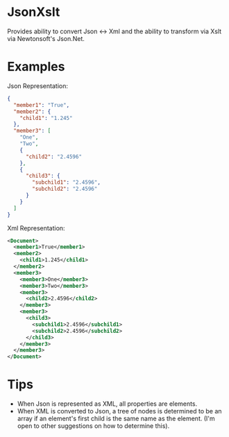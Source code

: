 # JsonXslt
Provides ability to convert Json &lt;-> Xml and the ability to transform via Xslt via Newtonsoft's Json.Net.

# Examples

Json Representation:
```json
{
  "member1": "True",
  "member2": {
    "child1": "1.245"
  },
  "member3": [
    "One",
    "Two",
    {
      "child2": "2.4596"
    },
    {
      "child3": {
        "subchild1": "2.4596",
        "subchild2": "2.4596"
      }
    }
  ]
}
```

Xml Representation:
```xml
<Document>
  <member1>True</member1>
  <member2>
    <child1>1.245</child1>
  </member2>
  <member3>
    <member3>One</member3>
    <member3>Two</member3>
    <member3>
      <child2>2.4596</child2>
    </member3>
    <member3>
      <child3>
        <subchild1>2.4596</subchild1>
        <subchild2>2.4596</subchild2>
      </child3>
    </member3>
  </member3>
</Document>
```

# Tips

- When Json is represented as XML, all properties are elements.
- When XML is converted to Json, a tree of nodes is determined to be an array if an element's first child is the same name as the element. (I'm open to other suggestions on how to determine this).
